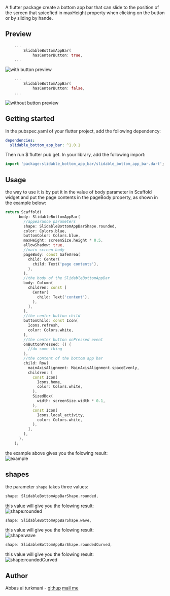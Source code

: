 <!--
This README describes the package. If you publish this package to pub.dev,
this README's contents appear on the landing page for your package.

For information about how to write a good package README, see the guide for
[writing package pages](https://dart.dev/guides/libraries/writing-package-pages).

For general information about developing packages, see the Dart guide for
[creating packages](https://dart.dev/guides/libraries/create-library-packages)
and the Flutter guide for
[developing packages and plugins](https://flutter.dev/developing-packages).
-->

A flutter package create a bottom app bar that can slide to the position of the screen that spicefied in maxHeight property when clicking on the button or by sliding by hande.

## Preview

```dart
    ...
        SlidableBottomAppBar(
            hasCenterButton: true,
    ...
```

![with button preview](https://user-images.githubusercontent.com/77194041/201508217-b6dd5b9d-0838-4b07-ab94-6aa14a506aed.gif)

```dart
    ...
        SlidableBottomAppBar(
            hasCenterButton: false,
    ...
```

![without button preview](https://user-images.githubusercontent.com/77194041/201508220-efd5c720-43c1-46cd-b149-386a97b20d26.gif)

## Getting started

In the pubspec.yaml of your flutter project, add the following dependency:

```yaml
dependencies:
  slidable_bottom_app_bar: ^1.0.1
```

Then run $ flutter pub get. In your library, add the following import:

```dart
import 'package:slidable_bottom_app_bar/slidable_bottom_app_bar.dart';
```

## Usage

the way to use it is by put it in the value of body parameter in Scaffold widget and put the page contents in the pageBody property, as shown in the example below:

```dart
return Scaffold(
      body: SlidableBottomAppBar(
        //appearance parameters
        shape: SlidableBottomAppBarShape.rounded,
        color: Colors.blue,
        buttonColor: Colors.blue,
        maxHeight: screenSize.height * 0.5,
        allowShadow: true,
        //main screen body
        pageBody: const SafeArea(
          child: Center(
            child: Text('page contents'),
          ),
        ),
        //the body of the SlidableBottomAppBar
        body: Column(
          children: const [
            Center(
              child: Text('content'),
            ),
          ],
        ),
        //the center button child
        buttonChild: const Icon(
          Icons.refresh,
          color: Colors.white,
        ),
        //the center button onPressed event
        onButtonPressed: () {
          //do some thing
        },
        //the content of the bottom app bar
        child: Row(
          mainAxisAlignment: MainAxisAlignment.spaceEvenly,
          children: [
            const Icon(
              Icons.home,
              color: Colors.white,
            ),
            SizedBox(
              width: screenSize.width * 0.1,
            ),
            const Icon(
              Icons.local_activity,
              color: Colors.white,
            ),
          ],
        ),
      ),
    );
```

the example above gives you the folowing result:<br />
![example](https://user-images.githubusercontent.com/77194041/201512285-45b417fb-3cdb-4ea0-9013-5e846db28e5c.gif)

## shapes

the parameter `shape` takes three values:

```dart
shape: SlidableBottomAppBarShape.rounded,
```

this value will give you the folowing result:<br />
![shape:rounded](https://user-images.githubusercontent.com/77194041/201509750-569b1f77-4f04-4571-9b5a-9e5df14b1ccd.jpg)

```dart
shape: SlidableBottomAppBarShape.wave,
```

this value will give you the folowing result:<br />
![shape:wave](https://user-images.githubusercontent.com/77194041/201510223-9171ae49-5535-4fab-ba7e-14558cf2ac5c.jpg)

```dart
shape: SlidableBottomAppBarShape.roundedCurved,
```

this value will give you the folowing result:<br />
![shape:roundedCurved](https://user-images.githubusercontent.com/77194041/201509973-0afef566-7def-44fa-9a74-06ab296a39bc.jpg)

## Author

Abbas al turkmani - [githup](https://github.com/abbas-al-turkmani)
[mail me](mailto:abbas.az408@gmail.com)
